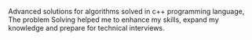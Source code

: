 Advanced solutions for algorithms solved in c++ programming language, The problem Solving helped me to enhance my skills, expand my knowledge and prepare for technical interviews.
